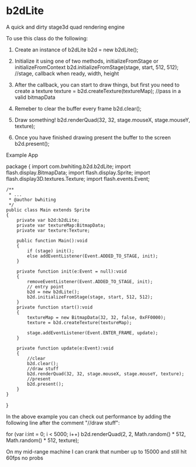 b2dLite
=======

A quick and dirty stage3d quad rendering engine



To use this class do the following:

1. Create an instance of b2dLite
	b2d = new b2dLite();


2. Initialize it using one of two methods, initializeFromStage or initializeFromContext
	b2d.initializeFromStage(stage, start, 512, 512);		//stage, callback when ready, width, height


3. After the callback, you can start to draw things, but first you need to create a texture
	texture = b2d.createTexture(textureMap);		//pass in a valid bitmapData


4. Remeber to clear the buffer every frame
	b2d.clear();


5. Draw something!
	b2d.renderQuad(32, 32, stage.mouseX, stage.mouseY, texture);


6. Once you have finished drawing present the buffer to the screen
	b2d.present();



Example App


package
{
	import com.bwhiting.b2d.b2dLite;
	import flash.display.BitmapData;
	import flash.display.Sprite;
	import flash.display3D.textures.Texture;
	import flash.events.Event;
	
	/**
	 * ...
	 * @author bwhiting
	 */
	public class Main extends Sprite 
	{
		private var b2d:b2dLite;
		private var textureMap:BitmapData;
		private var texture:Texture;
		
		public function Main():void 
		{
			if (stage) init();
			else addEventListener(Event.ADDED_TO_STAGE, init);
		}
		
		private function init(e:Event = null):void 
		{
			removeEventListener(Event.ADDED_TO_STAGE, init);
			// entry point			
			b2d = new b2dLite();
			b2d.initializeFromStage(stage, start, 512, 512);
		}
		private function start():void 
		{
			textureMap = new BitmapData(32, 32, false, 0xFF0000);
			texture = b2d.createTexture(textureMap);
			
			stage.addEventListener(Event.ENTER_FRAME, update);
		}
		
		private function update(e:Event):void 
		{
			//clear
			b2d.clear();
			//draw stuff
			b2d.renderQuad(32, 32, stage.mouseX, stage.mouseY, texture);
			//present
			b2d.present();
		}		
	}	
}


In the above example you can check out performance by adding the following line after the comment "//draw stuff":


for (var i:int = 0; i < 5000; i++)	b2d.renderQuad(2, 2, Math.random() * 512, Math.random() * 512, texture);


On my mid-range machine I can crank that number up to 15000 and still hit 60fps no probs
